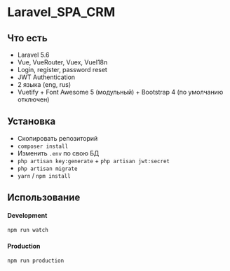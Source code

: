 # Laravel_SPA_CRM

## Что есть
- Laravel 5.6
- Vue, VueRouter, Vuex, VueI18n
- Login, register, password reset
- JWT Authentication 
- 2 языка (eng, rus)
- Vuetify + Font Awesome 5 (модульный) + Bootstrap 4 (по умолчанию отключен)

## Установка

- Скопировать репозиторий
- `composer install`
- Изменить `.env` по свою БД
- `php artisan key:generate` + `php artisan jwt:secret`
- `php artisan migrate`
- `yarn` / `npm install`

## Использование

#### Development

```bash
npm run watch
```
#### Production

```bash
npm run production
```
